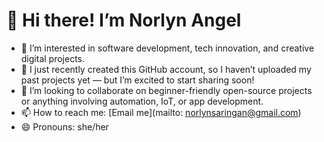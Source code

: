 # 👋 Hi there! I’m Norlyn Angel

- 👀 I’m interested in software development, tech innovation, and creative digital projects.
- 🌱 I just recently created this GitHub account, so I haven’t uploaded my past projects yet — but I’m excited to start sharing soon!
- 💞️ I’m looking to collaborate on beginner-friendly open-source projects or anything involving automation, IoT, or app development.
- 📫 How to reach me: [Email me](mailto: norlynsaringan@gmail.com)
- 😄 Pronouns: she/her

<!---
norlynangel/norlynangel is a ✨ special ✨ repository because its `README.md` (this file) appears on your GitHub profile.
You can click the Preview link to take a look at your changes.
--->
